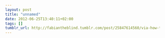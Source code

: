 ```yaml
---
layout: post
title: "unnamed"
date: 2012-06-25T13:40:11+02:00
tags: []
tumblr_url: http://fabiantheblind.tumblr.com/post/25847614560/via-how-to-pronounce-uranus-the-planet
---
```

